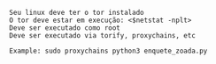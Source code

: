       
      Seu linux deve ter o tor instalado 
      O tor deve estar em execução: <$netstat -nplt>
      Deve ser executado como root
      Deve ser executado via torify, proxychains, etc

      Example: sudo proxychains python3 enquete_zoada.py